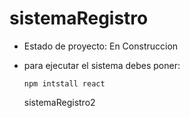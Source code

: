 <h1>sistemaRegistro</h1>

- Estado de proyecto: En Construccion
- para ejecutar el sistema debes poner:

  ```npm intstall react```

  sistemaRegistro2
